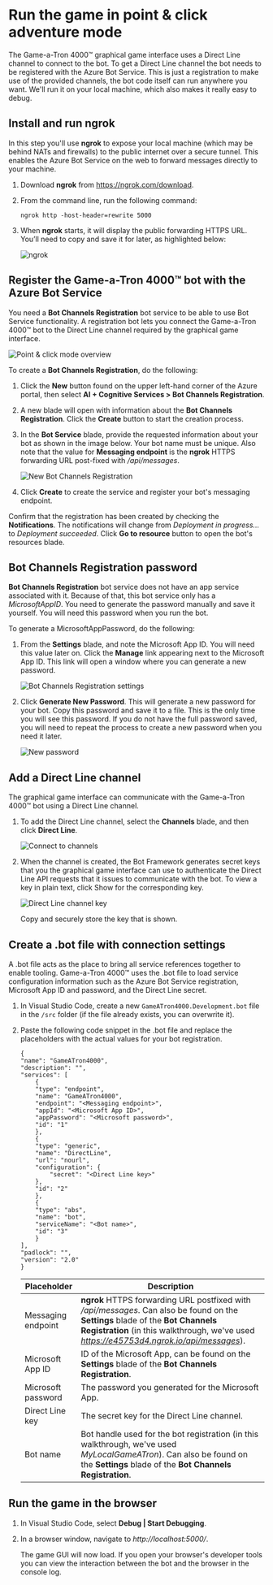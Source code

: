 # Run the game in point & click adventure mode

The Game-a-Tron 4000™ graphical game interface uses a Direct Line channel to connect to the bot. To get a Direct Line channel the bot needs to be registered with the Azure Bot Service. This is just a registration to make use of the provided channels, the bot code itself can run anywhere you want. We'll run it on your local machine, which also makes it really easy to debug.

## Install and run ngrok

In this step you'll use **ngrok** to expose your local machine (which may be behind NATs and firewalls) to the public internet over a secure tunnel. This enables the Azure Bot Service on the web to forward messages directly to your machine.

1. Download **ngrok** from https://ngrok.com/download.

2. From the command line, run the following command:

	```
	ngrok http -host-header=rewrite 5000
	```

3. When **ngrok** starts, it will display the public forwarding HTTPS URL. You’ll need to copy and save it for later, as highlighted below:

    <img src="./images/ngrok.png" alt="ngrok"/>

## Register the Game-a-Tron 4000™ bot with the Azure Bot Service

You need a **Bot Channels Registration** bot service to be able to use Bot Service functionality. A registration bot lets you connect the Game-a-Tron 4000™ bot to the Direct Line channel required by the graphical game interface.

<img src="./images/pointclick-overview.png" alt="Point & click mode overview"/>

To create a **Bot Channels Registration**, do the following:

1. Click the **New** button found on the upper left-hand corner of the Azure portal, then select **AI + Cognitive Services > Bot Channels Registration**.

2. A new blade will open with information about the **Bot Channels Registration**. Click the **Create** button to start the creation process.

3. In the **Bot Service** blade, provide the requested information about your bot as shown in the image below. Your bot name must be unique. Also note that the value for **Messaging endpoint** is the **ngrok** HTTPS forwarding URL post-fixed with */api/messages*. 

    <img src="./images/bot-channels-registration.png" alt="New Bot Channels Registration" />

4. Click **Create** to create the service and register your bot's messaging endpoint.

Confirm that the registration has been created by checking the **Notifications**. The notifications will change from *Deployment in progress...* to *Deployment succeeded*. Click **Go to resource** button to open the bot's resources blade.

## Bot Channels Registration password

**Bot Channels Registration** bot service does not have an app service associated with it. Because of that, this bot service only has a *MicrosoftAppID*. You need to generate the password manually and save it yourself. You will need this password when you run the bot.

To generate a MicrosoftAppPassword, do the following:

1. From the **Settings** blade, and note the Microsoft App ID. You will need this value later on. Click the **Manage** link appearing next to the Microsoft App ID. This link will open a window where you can generate a new password. 

    <img src="./images/bot-channels-registrations-settings.png" alt="Bot Channels Registration settings" />

2. Click **Generate New Password**. This will generate a new password for your bot. Copy this password and save it to a file. This is the only time you will see this password. If you do not have the full password saved, you will need to repeat the process to create a new password when you need it later. 

    <img src="./images/new-password.png" alt="New password" />

## Add a Direct Line channel

The graphical game interface can communicate with the Game-a-Tron 4000™ bot using a Direct Line channel.

1. To add the Direct Line channel, select the **Channels** blade, and then click **Direct Line**.

    <img src="./images/connect-to-channels.png" alt="Connect to channels" />

2. When the channel is created, the Bot Framework generates secret keys that you the graphical game interface can use to authenticate the Direct Line API requests that it issues to communicate with the bot. To view a key in plain text, click Show for the corresponding key.

    <img src="./images/direct-line-key.png" alt="Direct Line channel key" />

    Copy and securely store the key that is shown.

## Create a .bot file with connection settings

A .bot file acts as the place to bring all service references together to enable tooling. Game-a-Tron 4000™ uses the .bot file to load service configuration information such as the Azure Bot Service registration, Microsoft App ID and password, and the Direct Line secret.

1. In Visual Studio Code, create a new `GameATron4000.Development.bot` file in the `/src` folder (if the file already exists, you can overwrite it).

2. Paste the following code snippet in the .bot file and replace the placeholders with the actual values for your bot registration.

    ```
    {
    "name": "GameATron4000",
    "description": "",
    "services": [
        {
        "type": "endpoint",
        "name": "GameATron4000",
        "endpoint": "<Messaging endpoint>",
        "appId": "<Microsoft App ID>",
        "appPassword": "<Microsoft password>",
        "id": "1"
        },
        {
        "type": "generic",
        "name": "DirectLine",
        "url": "nourl",
        "configuration": {
            "secret": "<Direct Line key>"
        },
        "id": "2"
        },
        {
        "type": "abs",
        "name": "bot",
        "serviceName": "<Bot name>",
        "id": "3"
        }
    ],
    "padlock": "",
    "version": "2.0"
    }
    ```

    |Placeholder        |Description
    |-                  |-
    |Messaging endpoint | **ngrok** HTTPS forwarding URL postfixed with */api/messages*. Can also be found on the **Settings** blade of the **Bot Channels Registration** (in this walkthrough, we've used *https://e45753d4.ngrok.io/api/messages*).
    |Microsoft App ID   | ID of the Microsoft App, can be found on the **Settings** blade of the **Bot Channels Registration**.
    |Microsoft password | The password you generated for the Microsoft App.
    |Direct Line key    | The secret key for the Direct Line channel.
    |Bot name           | Bot handle used for the bot registration (in this walkthrough, we've used *MyLocalGameATron*). Can also be found on the **Settings** blade of the **Bot Channels Registration**.

## Run the game in the browser

1. In Visual Studio Code, select **Debug | Start Debugging**.

2. In a browser window, navigate to *http://localhost:5000/*.

    The game GUI will now load. If you open your browser's developer tools you can view the interaction between the bot and the browser in the console log.